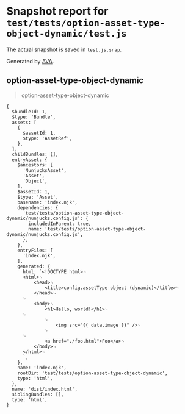 # Snapshot report for `test/tests/option-asset-type-object-dynamic/test.js`

The actual snapshot is saved in `test.js.snap`.

Generated by [AVA](https://ava.li).

## option-asset-type-object-dynamic

> option-asset-type-object-dynamic

    {
      $bundleId: 1,
      $type: 'Bundle',
      assets: [
        {
          $assetId: 1,
          $type: 'AssetRef',
        },
      ],
      childBundles: [],
      entryAsset: {
        $ancestors: [
          'NunjucksAsset',
          'Asset',
          'Object',
        ],
        $assetId: 1,
        $type: 'Asset',
        basename: 'index.njk',
        dependencies: {
          'test/tests/option-asset-type-object-dynamic/nunjucks.config.js': {
            includedInParent: true,
            name: 'test/tests/option-asset-type-object-dynamic/nunjucks.config.js',
          },
        },
        entryFiles: [
          'index.njk',
        ],
        generated: {
          html: `<!DOCTYPE html>␊
          <html>␊
              <head>␊
                  <title>config.assetType object (dynamic)</title>␊
              </head>␊
          ␊
              <body>␊
                  <h1>Hello, world!</h1>␊
          ␊
                  ␊
                      <img src="{{ data.image }}" />␊
                  ␊
          ␊
                  <a href="./foo.html">Foo</a>␊
              </body>␊
          </html>␊
          `,
        },
        name: 'index.njk',
        rootDir: 'test/tests/option-asset-type-object-dynamic',
        type: 'html',
      },
      name: 'dist/index.html',
      siblingBundles: [],
      type: 'html',
    }
